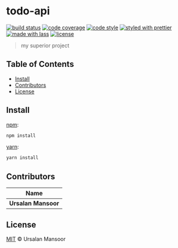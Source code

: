 # todo-api

[![build status](https://img.shields.io/travis/urmandor/todo-api.svg)](https://travis-ci.com/urmandor/todo-api)
[![code coverage](https://img.shields.io/codecov/c/github/urmandor/todo-api.svg)](https://codecov.io/gh/urmandor/todo-api)
[![code style](https://img.shields.io/badge/code_style-XO-5ed9c7.svg)](https://github.com/sindresorhus/xo)
[![styled with prettier](https://img.shields.io/badge/styled_with-prettier-ff69b4.svg)](https://github.com/prettier/prettier)
[![made with lass](https://img.shields.io/badge/made_with-lass-95CC28.svg)](https://lass.js.org)
[![license](https://img.shields.io/github/license/urmandor/todo-api.svg)](LICENSE)

> my superior project


## Table of Contents

* [Install](#install)
* [Contributors](#contributors)
* [License](#license)


## Install

[npm][]:

```sh
npm install
```

[yarn][]:

```sh
yarn install
```


## Contributors

| Name                |
| ------------------- |
| **Ursalan Mansoor** |


## License

[MIT](LICENSE) © Ursalan Mansoor


## 

[npm]: https://www.npmjs.com/

[yarn]: https://yarnpkg.com/
